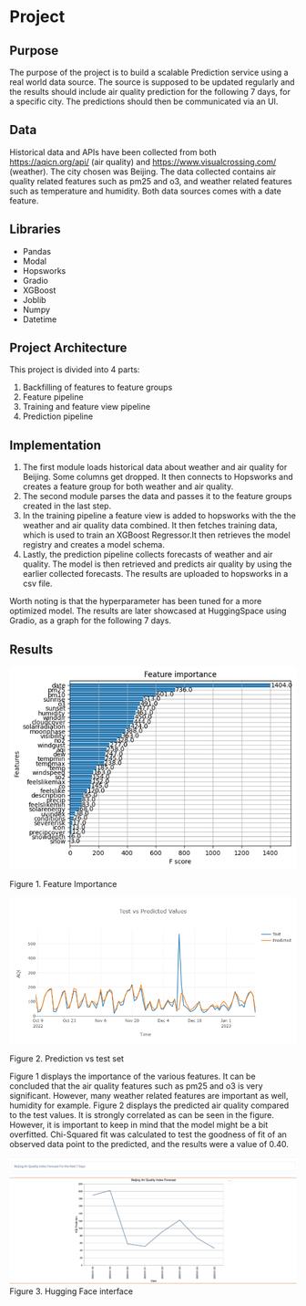 <h1>Project</h1>

<h2>Purpose</h2>

The purpose of the project is to build a scalable Prediction service using a real world data source. The source is supposed to be updated regularly and the results should include air quality prediction for the following 7 days, for a specific city. The predictions should then be communicated via an UI.

<h2>Data</h2>

Historical data and APIs have been collected from both https://aqicn.org/api/ (air quality) and https://www.visualcrossing.com/ (weather). The city chosen was Beijing.
The data collected contains air quality related features such as pm25 and o3, and weather related features such as temperature and humidity. Both data sources comes with a date feature.

<h2>Libraries</h2>

- Pandas
- Modal
- Hopsworks
- Gradio
- XGBoost
- Joblib
- Numpy
- Datetime

<h2>Project Architecture</h2>

This project is divided into 4 parts:

1. Backfilling of features to feature groups
2. Feature pipeline
3. Training and feature view pipeline
4. Prediction pipeline

<h2>Implementation</h2>

1. The first module loads historical data about weather and air quality for Beijing. Some columns get dropped. It then connects to Hopsworks and creates a feature group for both weather and air quality. 
2. The second module parses the data and passes it to the feature groups created in the last step.
3. In the training pipeline a feature view is added to hopsworks with the the weather and air quality data combined. It then fetches training data, which is used to train an XGBoost Regressor.It then retrieves the model registry and creates a model schema.
4. Lastly, the prediction pipeline collects forecasts of weather and air quality. The model is then retrieved and predicts air quality by using the earlier collected forecasts. The results are uploaded to hopsworks in a csv file.

Worth noting is that the hyperparameter has been tuned for a more optimized model.
The results are later showcased at HuggingSpace using Gradio, as a graph for the following 7 days.


<h2>Results</h2>

<img src="content/feature_importance.png"
     alt="Features"
     style="float: under; margin-under: 5px;" />

Figure 1. Feature Importance

<img src="content/prediction_on_test_set.png"
     alt="Features"
     style="float: under; margin-under: 5px;" />

Figure 2. Prediction vs test set

Figure 1 displays the importance of the various features. It can be concluded that the air quality features such as pm25 and o3 is very significant. However, many weather related features are important as well, humidity for example. Figure 2 displays the predicted air quality compared to the test values. It is strongly correlated as can be seen in the figure. However, it is important to keep in mind that the model might be a bit overfitted. Chi-Squared fit was calculated to test the goodness of fit of an observed data point to the predicted, and the results were a value of 0.40.

<img src="content/huggingface.jpg"
     alt="Features"
     style="float: under; margin-under: 5px;" />
Figure 3. Hugging Face interface

